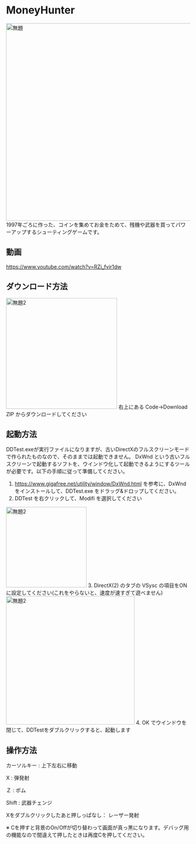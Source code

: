 # MoneyHunter
 <img width="540" alt="無題" src="https://user-images.githubusercontent.com/7016217/132972039-97b25f9d-570a-47e2-8a7d-1ad736db71fa.png">
1997年ごろに作った、コインを集めてお金をためて、残機や武器を買ってパワーアップするシューティングゲームです。

## 動画
https://www.youtube.com/watch?v=RZi_fvir1dw

 
 ## ダウンロード方法
 <img width="303" alt="無題2" src="https://user-images.githubusercontent.com/7016217/132971974-6620a16f-8dd1-4d66-a610-3777b4b067ff.png">
右上にある Code→Download ZIP からダウンロードしてください

 ## 起動方法
 DDTest.exeが実行ファイルになりますが、古いDirectXのフルスクリーンモードで作られたものなので、そのままでは起動できません。
 DxWnd という古いフルスクリーンで起動するソフトを、ウインドウ化して起動できるようにするツールが必要です。以下の手順に従って準備してください。
 
1. https://www.gigafree.net/utility/window/DxWnd.html を参考に、DxWndをインストールして、DDTest.exe をドラッグ&ドロップしてください。
2. DDTest を右クリックして、Modifi を選択してください
<img width="220" alt="無題2" src="https://user-images.githubusercontent.com/7016217/132972204-fc2c1c81-1c7e-4468-8ce8-b6ec616819f8.png">
3. DirectX(2) のタブの VSysc の項目をON に設定してください(これをやらないと、速度が速すぎて遊べません)
<img width="351" alt="無題2" src="https://user-images.githubusercontent.com/7016217/132972289-9f5ad029-d8ba-4345-ad52-b641875d979f.png">
4. OK でウインドウを閉じて、DDTestをダブルクリックすると、起動します

## 操作方法
カーソルキー : 上下左右に移動

X : 弾発射

Ｚ : ボム

Shift : 武器チェンジ

Xをダブルクリックしたあと押しっぱなし： レーザー発射

※ Cを押すと背景のOn/Offが切り替わって画面が真っ黒になります。デバッグ用の機能なので間違えて押したときは再度Cを押してください。

 
